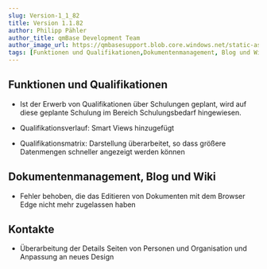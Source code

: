 ```yaml
---
slug: Version-1_1_82
title: Version 1.1.82
author: Philipp Pähler
author_title: qmBase Development Team
author_image_url: https://qmbasesupport.blob.core.windows.net/static-assets/img/persons/paehler_round.png
tags: [Funktionen und Qualifikationen,Dokumentenmanagement, Blog und Wiki,Kontakte, Changelog]
---
```

## Funktionen und Qualifikationen

*   Ist der Erwerb von Qualifikationen über Schulungen geplant, wird auf diese geplante Schulung im Bereich Schulungsbedarf hingewiesen.

*   Qualifikationsverlauf: Smart Views hinzugefügt

*   Qualifikationsmatrix: Darstellung überarbeitet, so dass größere Datenmengen schneller angezeigt werden können

## Dokumentenmanagement, Blog und Wiki

*   Fehler behoben, die das Editieren von Dokumenten mit dem Browser Edge nicht mehr zugelassen haben

## Kontakte

*   Überarbeitung der Details Seiten von Personen und Organisation und Anpassung an neues Design